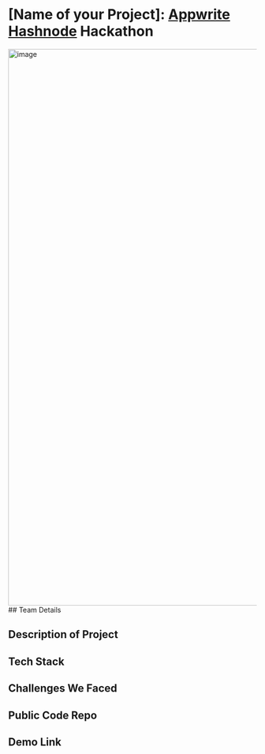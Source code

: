 # [Name of your Project]: [Appwrite](https://appwrite.io) [Hashnode](https://hashnode.com) Hackathon

<img width="1128" alt="image" src="https://res.cloudinary.com/promiselxg/image/upload/v1685933233/appwrite/sendSMS_-_sendsms.netlify.app_o7uiko.png">
## Team Details

<!---

Mention all team members, including yourself, in the following format

- Name of Team Member 1 - @teammember1
- Name of Team Member 2 - @teammember2
- Name of Team Member 3 - @teammember3
.
.
.

-->

## Description of Project

<!--- Add the description of your project in this section -->

## Tech Stack

<!---

Add the tech stack of your project in the following format:

- Svelte
- Appwrite Cloud
    - Authentication
    - Database
    - Cloud Functions - Node.js
- Vercel

Make sure to mention which Appwrite services you have used and how each service helped you build the project.

-->

## Challenges We Faced

<!--- Mentions what challenges you faced in the development process and how you overcame those -->

## Public Code Repo

<!--- Add a link to a public code repo in this section -->

## Demo Link

<!--- Add a link to the demo recording of your project in this section -->
